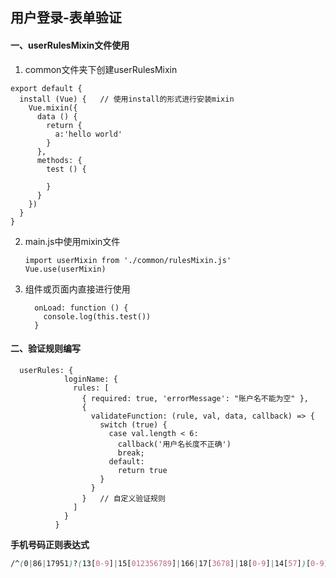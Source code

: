 

## 用户登录-表单验证



#### 一、userRulesMixin文件使用

1. common文件夹下创建userRulesMixin

```react
export default {
  install (Vue) {   // 使用install的形式进行安装mixin
    Vue.mixin({
      data () {
        return {
          a:'hello world'
        }
      },
      methods: {
        test () {

        }
      }
    })
  }
}
```

2. main.js中使用mixin文件

   ```react
   import userMixin from './common/rulesMixin.js'
   Vue.use(userMixin)
   ```

3. 组件或页面内直接进行使用

   ```react
     onLoad: function () {
       console.log(this.test())
     }
   ```

#### 二、验证规则编写

```react
  userRules: {
            loginName: {
              rules: [
                { required: true, 'errorMessage': "账户名不能为空" },
                {
                  validateFunction: (rule, val, data, callback) => {
                    switch (true) {
                      case val.length < 6:
                        callback('用户名长度不正确')
                        break;
                      default:
                        return true
                    }
                  }
                }   // 自定义验证规则
              ]
            }
          }
```



**手机号码正则表达式**

```css
/^(0|86|17951)?(13[0-9]|15[012356789]|166|17[3678]|18[0-9]|14[57])[0-9]{8}$/
```







